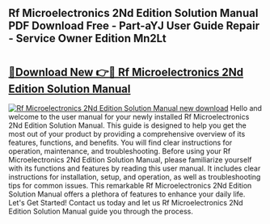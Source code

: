 ## Rf Microelectronics 2Nd Edition Solution Manual PDF Download Free - Part-aYJ User Guide Repair - Service Owner Edition Mn2Lt

# <h2><a href="http://bc75284.oget.top/?id=Rf+Microelectronics+2Nd+Edition+Solution+Manual">🔗Download New 👉🔴 Rf Microelectronics 2Nd Edition Solution Manual</a></h2>

[![Rf Microelectronics 2Nd Edition Solution Manual new download](https://i.imgur.com/5g1atiW.png)](http://bc75284.oget.top/?id=Rf+Microelectronics+2Nd+Edition+Solution+Manual)
Hello and welcome to the user manual for your newly installed Rf Microelectronics 2Nd Edition Solution Manual. This guide is designed to help you get the most out of your product by providing a comprehensive overview of its features, functions, and benefits. You will find clear instructions for operation, maintenance, and troubleshooting. Before using your Rf Microelectronics 2Nd Edition Solution Manual, please familiarize yourself with its functions and features by reading this user manual. It includes clear instructions for installation, setup, and operation, as well as troubleshooting tips for common issues. This remarkable Rf Microelectronics 2Nd Edition Solution Manual offers a plethora of features to enhance your daily life. Let's Get Started! Contact us today and let us Rf Microelectronics 2Nd Edition Solution Manual guide you through the process.
